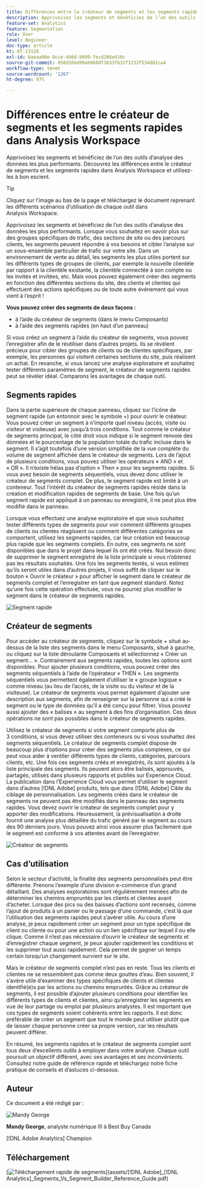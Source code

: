 ```yaml
---
title: Différences entre le créateur de segments et les segments rapides dans Analysis Workspace
description: Apprivoisez les segments et bénéficiez de l’un des outils d’analyse des données les plus performants. Découvrez les différences entre le créateur de segments et les segments rapides dans Analysis Workspace et utilisez-les à bon escient.
feature-set: Analytics
feature: Segmentation
role: User
level: Beginner
doc-type: article
kt: KT-13118
exl-id: baeaa90e-8cce-4ddd-b099-fecd266e410c
source-git-commit: 058d26bd99ab060df3633fb32f1232f534881ca4
workflow-type: tm+mt
source-wordcount: '1267'
ht-degree: 97%

---
```


# Différences entre le créateur de segments et les segments rapides dans Analysis Workspace

Apprivoisez les segments et bénéficiez de l’un des outils d’analyse des données les plus performants. Découvrez les différences entre le créateur de segments et les segments rapides dans Analysis Workspace et utilisez-les à bon escient.

>[!TIP]
>
> Cliquez sur l’image au bas de la page et téléchargez le document reprenant les différents scénarios d’utilisation de chaque outil dans Analysis Workspace.

Apprivoisez les segments et bénéficiez de l’un des outils d’analyse des données les plus performants. Lorsque vous souhaitez en savoir plus sur des groupes spécifiques de trafic, des sections de site ou des parcours clients, les segments peuvent répondre à vos besoins et cibler l’analyse sur un sous-ensemble particulier de trafic sur votre site. Dans un environnement de vente au détail, les segments les plus utiles portent sur les différents types de groupes de clients, par exemple la nouvelle clientèle par rapport à la clientèle existante, la clientèle connectée à son compte ou les invités et invitées, etc. Mais vous pouvez également créer des segments en fonction des différentes sections du site, des clients et clientes qui effectuent des actions spécifiques ou de toute autre événement qui vous vient à l’esprit !

**Vous pouvez créer des segments de deux façons :**

* à l’aide du créateur de segments (dans le menu Composants)
* à l’aide des segments rapides (en haut d’un panneau)

Si vous créez un segment à l’aide du créateur de segments, vous pouvez l’enregistrer afin de le réutiliser dans d’autres projets. Ils se révèlent précieux pour cibler des groupes de clients ou de clientes spécifiques, par exemple, les personnes qui visitent certaines sections du site, puis réalisent un achat. En revanche, si vous lancez une analyse exploratoire et souhaitez tester différents paramètres de segment, le créateur de segments rapides peut se révéler idéal. Comparons les avantages de chaque outil.

## Segments rapides

Dans la partie supérieure de chaque panneau, cliquez sur l’icône de segment rapide (un entonnoir avec le symbole +) pour ouvrir le créateur. Vous pouvez créer un segment à n’importe quel niveau (accès, visite ou visiteur et visiteuse) avec jusqu’à trois conditions. Tout comme le créateur de segments principal, le côté droit vous indique si le segment renvoie des données et le pourcentage de la population totale du trafic incluse dans le segment. Il s’agit toutefois d’une version simplifiée de la vue complète du volume de segment affichée dans le créateur de segments. Lors de l’ajout de plusieurs conditions, vous pouvez utiliser les opérateurs « AND » et « OR ». Il n’existe hélas pas d’option « Then » pour les segments rapides. Si vous avez besoin de segments séquentiels, vous devez donc utiliser le créateur de segments complet. De plus, le segment rapide est limité à un conteneur. Tout l’intérêt du créateur de segments rapides réside dans la création et modification rapides de segments de base. Une fois qu’un segment rapide est appliqué à un panneau ou enregistré, il ne peut plus être modifié dans le panneau.

Lorsque vous effectuez une analyse exploratoire et que vous souhaitez tester différents types de segments pour voir comment différents groupes de clients ou clientes réagissent ou comment différentes catégories se comportent, utilisez les segments rapides, car leur création est beaucoup plus rapide que les segments complets. En outre, ces segments ne sont disponibles que dans le projet dans lequel ils ont été créés. Nul besoin donc de supprimer le segment enregistré de la liste principale si vous n’obtenez pas les résultats souhaités. Une fois les segments testés, si vous estimez qu’ils seront utiles dans d’autres projets, il vous suffit de cliquer sur le bouton « Ouvrir le créateur » pour afficher le segment dans le créateur de segments complet et l’enregistrer en tant que segment standard. Notez qu’une fois cette opération effectuée, vous ne pourrez plus modifier le segment dans le créateur de segments rapides.

![Segment rapide](assets/quick-segement.png)

## Créateur de segments

Pour accéder au créateur de segments, cliquez sur le symbole + situé au-dessus de la liste des segments dans le menu Composants, situé à gauche, ou cliquez sur la liste déroulante Composants et sélectionnez « Créer un segment… ». Contrairement aux segments rapides, toutes les options sont disponibles. Pour ajouter plusieurs conditions, vous pouvez créer des segments séquentiels à l’aide de l’opérateur « THEN ». Les segments séquentiels vous permettent également d’utiliser le « groupe logique » comme niveau (au lieu de l’accès, de la visite ou du visiteur et de la visiteuse). Le créateur de segments vous permet également d’ajouter une description aux segments, afin de renseigner sur la personne qui a créé le segment ou le type de données qu’il a été conçu pour filtrer. Vous pouvez aussi ajouter des « balises » au segment à des fins d’organisation. Ces deux opérations ne sont pas possibles dans le créateur de segments rapides.

Utilisez le créateur de segments si votre segment comporte plus de 3 conditions, si vous devez utiliser des conteneurs ou si vous souhaitez des segments séquentiels. Le créateur de segments complet dispose de beaucoup plus d’options pour créer des segments plus complexes, ce qui peut vous aider à ventiler différents types de clients, catégories, parcours clients, etc. Une fois ces segments créés et enregistrés, ils sont ajoutés à la liste principale des segments. Ils peuvent alors être balisés, approuvés, partagés, utilisés dans plusieurs rapports et publiés sur Experience Cloud. La publication dans l’Experience Cloud vous permet d’utiliser le segment dans d’autres [!DNL Adobe] produits, tels que dans [!DNL Adobe] Cible du ciblage de personnalisation. Les segments créés dans le créateur de segments ne peuvent pas être modifiés dans le panneau des segments rapides. Vous devez ouvrir le créateur de segments complet pour y apporter des modifications. Heureusement, la prévisualisation à droite fournit une analyse plus détaillée du trafic généré par le segment au cours des 90 derniers jours. Vous pouvez ainsi vous assurer plus facilement que le segment est conforme à vos attentes avant de l’enregistrer.

![Créateur de segments](assets/segment-builder-quick.png)

## Cas d’utilisation

Selon le secteur d’activité, la finalité des segments personnalisés peut être différente. Prenons l’exemple d’une division e-commerce d’un grand détaillant. Des analyses exploratoires sont régulièrement menées afin de déterminer les chemins empruntés par les clients et clientes avant d’acheter. Lorsque des pics ou des baisses d’actions sont recensés, comme l’ajout de produits à un panier ou le passage d’une commande, c’est là que l’utilisation des segments rapides peut s’avérer utile. Au cours d’une analyse, je peux rapidement créer un segment pour un type spécifique de client ou cliente ou pour une action ou un lien spécifique sur lequel il ou elle clique. Comme il n’est pas nécessaire d’ouvrir le créateur de segments et d’enregistrer chaque segment, je peux ajouter rapidement les conditions et les supprimer tout aussi rapidement. Cela permet de gagner un temps certain lorsqu’un changement survient sur le site.

Mais le créateur de segments complet n’est pas en reste. Tous les clients et clientes ne se ressemblent pas comme deux gouttes d’eau. Bien souvent, il s’avère utile d’examiner des types spécifiques de clients et clientes identifié(e)s par les actions ou chemins empruntés. Grâce au créateur de segments, il est possible d’ajouter plusieurs conditions pour identifier les différents types de clients et clientes, ainsi qu’enregistrer les segments en vue de leur partage ou emploi par plusieurs analystes. Il est important que ces types de segments soient cohérents entre les rapports. Il est donc préférable de créer un segment que tout le monde peut utiliser plutôt que de laisser chaque personne créer sa propre version, car les résultats peuvent différer.

En résumé, les segments rapides et le créateur de segments complet sont tous deux d’excellents outils à employer dans votre analyse. Chaque outil poursuit un objectif différent, avec ses avantages et ses inconvénients. Consultez notre guide de référence rapide et téléchargez notre fiche pratique de conseils et d’astuces ci-dessous.

## Auteur

Ce document a été rédigé par :

![Mandy George](assets/mandy-george.jpg)

**Mandy George**, analyste numérique III à Best Buy Canada

[!DNL Adobe Analytics] Champion

## Téléchargement

[![Téléchargement rapide de segments](assets/quick-segments-download-small.jpg)](assets/[!DNL Adobe]_[!DNL Analytics]_Segments_Vs_Segment_Builder_Reference_Guide.pdf)
